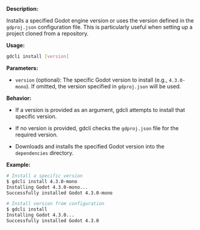 
**Description:**

Installs a specified Godot engine version or uses the version defined in the `gdproj.json` configuration file. This is particularly useful when setting up a project cloned from a repository.

**Usage:**

```bash
gdcli install [version]
```

**Parameters:**

- `version` (optional): The specific Godot version to install (e.g., `4.3.0-mono`). If omitted, the version specified in `gdproj.json` will be used.

**Behavior:**

- If a version is provided as an argument, gdcli attempts to install that specific version.

- If no version is provided, gdcli checks the `gdproj.json` file for the required version.

- Downloads and installs the specified Godot version into the `dependencies` directory.

**Example:**

```bash
# Install a specific version
$ gdcli install 4.3.0-mono
Installing Godot 4.3.0-mono...
Successfully installed Godot 4.3.0-mono

# Install version from configuration
$ gdcli install
Installing Godot 4.3.0...
Successfully installed Godot 4.3.0
```
